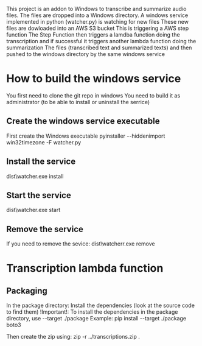 This project is an addon to Windows to transcribe and summarize audio files.
The files are dropped into a Windows directory.
A windows service implemented in python (watcher.py) is watching for new files
These new files are dowloaded into an AWS S3 bucket
This is triggering a AWS step function 
The Step Function then triggers a lamdba function doing the transcription and if successful it triggers another lambda function doing the summarization
The files (transcribed text and summarized texts) and then pushed to the windows directory by the same windows service


# How to build the windows service
You first need to clone the git repo in windows
You need to build it as administrator (to be able to install or uninstall the serrice)

## Create the windows service executable
First create the Windows executable
pyinstaller --hiddenimport win32timezone -F watcher.py

## Install the service
dist\watcher.exe install

## Start the service
dist\watcher.exe start

## Remove the service
If you need to remove the sevice:
dist\watcherr.exe remove

# Transcription lambda function
## Packaging
In the package directory:
Install the dependencies (look at the source code to find them)
!Important!: To install the dependencies in the package directory, use --target ./package 
Example: pip install --target ./package boto3

Then create the zip using: zip -r ../transcriptions.zip .

